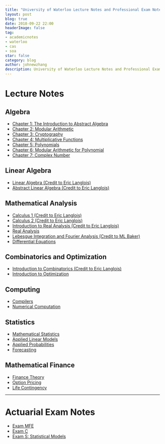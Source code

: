 ```yaml
---
title: "University of Waterloo Lecture Notes and Professional Exam Notes"
layout: post
blog: true
date: 2018-09-22 22:00
headerImage: false
tag:
- academicnotes
- waterloo
- cas
- soa
star: false
category: blog
author: johnewzhang
description: University of Waterloo Lecture Notes and Professional Exam Notes
---
```


# Lecture Notes

## Algebra

* <a href="{{site.base_url}}/assets/pdfs/Algebra Notes/Algebra Notes .pdf">Chapter 1: The Introduction to Abstract Algebra</a>
* <a href="{{site.base_url}}/assets/pdfs/Algebra Notes/Algebra Notes 2.pdf">Chapter 2: Modular Arithmetic</a>
* <a href="{{site.base_url}}/assets/pdfs/Algebra Notes/Algebra 3.pdf">Chapter 3: Cryptography</a>
* <a href="{{site.base_url}}/assets/pdfs/Algebra Notes/Algebra Note 4.pdf">Chapter 4: Multiplicative Functions</a>
* <a href="{{site.base_url}}/assets/pdfs/Algebra Notes/Algebra Notes 5.pdf">Chapter 5: Polynomials</a>
* <a href="{{site.base_url}}/assets/pdfs/Algebra Notes/Algebra Notes 6.pdf">Chapter 6: Modular Arithmetic for Polynomial</a>
* <a href="{{site.base_url}}/assets/pdfs/Algebra Notes/Complex Number .pdf">Chapter 7: Complex Number</a>

## Linear Algebra

* <a href="{{site.base_url}}/assets/pdfs/MATH146.pdf">Linear Algebra (Credit to Eric Langlois)</a>
* <a href="{{site.base_url}}/assets/pdfs/MATH245.pdf">Abstract Linear Algebra (Credit to Eric Langlois)</a>

## Mathematical Analysis 

* <a href="{{site.base_url}}/assets/pdfs/MATH147.pdf">Calculus 1 (Credit to Eric Langlois)</a>
* <a href="{{site.base_url}}/assets/pdfs/MATH148.pdf">Calculus 2 (Credit to Eric Langlois)</a>
* <a href="{{site.base_url}}/assets/pdfs/MATH247.pdf">Introduction to Real Analysis (Credit to Eric Langlois)</a>
* <a href="{{site.base_url}}/assets/pdfs/PMATH_351_note.pdf">Real Analysis</a>
* <a href="{{site.base_url}}/assets/pdfs/PMATH 450.pdf">Lebesgue Integration and Fourier Analysis (Credit to ML Baker)</a>
* <a href="{{site.base_url}}/assets/pdfs/AMATH_350_notes.pdf">Differential Equations</a>

## Combinatorics and Optimization

* <a href="{{site.base_url}}/assets/pdfs/MATH249.pdf">Introduction to Combinatorics (Credit to Eric Langlois)</a>
* <a href="{{site.base_url}}/assets/pdfs/CO_255_notes.pdf">Introduction to Optimization</a>

## Computing

* <a href="{{site.base_url}}/assets/pdfs/CS 241 Note.pdf">Compilers</a>
* <a href="{{site.base_url}}/assets/pdfs/AMATH242_notes.pdf">Numerical Computation</a>

## Statistics

* <a href="{{site.base_url}}/assets/pdfs/STAT_330_notes.pdf">Mathematical Statistics</a>
* <a href="{{site.base_url}}/assets/pdfs/STAT_331_notes.pdf">Applied Linear Models</a>
* <a href="{{site.base_url}}/assets/pdfs/STAT_333_notes.pdf">Applied Probabilities</a>
* <a href="{{site.base_url}}/assets/pdfs/STAT_443_notes.pdf">Forecasting</a>

## Mathematical Finance

* <a href="{{site.base_url}}/assets/pdfs/ACTSC372_notes.pdf">Finance Theory</a>
* <a href="{{site.base_url}}/assets/pdfs/ACTSC_446_notes.pdf">Option Pricing</a>
* <a href="{{site.base_url}}/assets/pdfs/ACTSC_331_notes.pdf">Life Contingency</a>

---

# Actuarial Exam Notes 

* <a href="{{site.base_url}}/assets/pdfs/Study_notes_for_MFE.pdf">Exam MFE</a>
* <a href="{{site.base_url}}/assets/pdfs/Study_notes_for_C.pdf">Exam C</a>
* <a href="{{site.base_url}}/assets/pdfs/exam_s_study_note.pdf">Exam S: Statistical Models</a>
